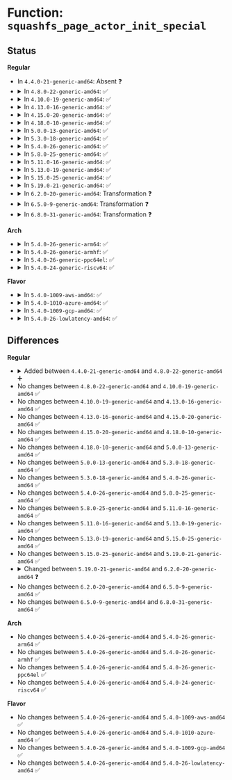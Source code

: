 # Function: <code>squashfs_page_actor_init_special</code>

## Status
<b>Regular</b>
<ul>
<li>
In <code>4.4.0-21-generic-amd64</code>: Absent ❓
</li>
<li>
<details>
<summary>In <code>4.8.0-22-generic-amd64</code>: ✅</summary>

```c
struct squashfs_page_actor * squashfs_page_actor_init_special(struct page * * page, int pages, int length)
```

```json
{
  "name": "squashfs_page_actor_init_special",
  "collision_type": "Unique Global",
  "inline_type": "No",
  "funcs": [
    {
      "addr": 18446744071582143808,
      "name": "squashfs_page_actor_init_special",
      "external": true,
      "loc": "fs/squashfs/page_actor.c:83",
      "file": "fs/squashfs/page_actor.c",
      "inline": "seen, unknown",
      "caller_inline": [],
      "caller_func": [
        "fs/squashfs/file_direct.c:squashfs_readpage_block"
      ]
    }
  ],
  "symbols": [
    {
      "addr": 18446744071582143808,
      "name": "squashfs_page_actor_init_special",
      "section": ".text",
      "bind": "STB_GLOBAL",
      "size": 120
    }
  ]
}
```
</details>
</li>
<li>
<details>
<summary>In <code>4.10.0-19-generic-amd64</code>: ✅</summary>

```c
struct squashfs_page_actor * squashfs_page_actor_init_special(struct page * * page, int pages, int length)
```

```json
{
  "name": "squashfs_page_actor_init_special",
  "collision_type": "Unique Global",
  "inline_type": "No",
  "funcs": [
    {
      "addr": 18446744071582233488,
      "name": "squashfs_page_actor_init_special",
      "external": true,
      "loc": "fs/squashfs/page_actor.c:83",
      "file": "fs/squashfs/page_actor.c",
      "inline": "seen, unknown",
      "caller_inline": [],
      "caller_func": [
        "fs/squashfs/file_direct.c:squashfs_readpage_block"
      ]
    }
  ],
  "symbols": [
    {
      "addr": 18446744071582233488,
      "name": "squashfs_page_actor_init_special",
      "section": ".text",
      "bind": "STB_GLOBAL",
      "size": 120
    }
  ]
}
```
</details>
</li>
<li>
<details>
<summary>In <code>4.13.0-16-generic-amd64</code>: ✅</summary>

```c
struct squashfs_page_actor * squashfs_page_actor_init_special(struct page * * page, int pages, int length)
```

```json
{
  "name": "squashfs_page_actor_init_special",
  "collision_type": "Unique Global",
  "inline_type": "No",
  "funcs": [
    {
      "addr": 18446744071582318240,
      "name": "squashfs_page_actor_init_special",
      "external": true,
      "loc": "fs/squashfs/page_actor.c:83",
      "file": "fs/squashfs/page_actor.c",
      "inline": "seen, unknown",
      "caller_inline": [],
      "caller_func": [
        "fs/squashfs/file_direct.c:squashfs_readpage_block"
      ]
    }
  ],
  "symbols": [
    {
      "addr": 18446744071582318240,
      "name": "squashfs_page_actor_init_special",
      "section": ".text",
      "bind": "STB_GLOBAL",
      "size": 116
    }
  ]
}
```
</details>
</li>
<li>
<details>
<summary>In <code>4.15.0-20-generic-amd64</code>: ✅</summary>

```c
struct squashfs_page_actor * squashfs_page_actor_init_special(struct page * * page, int pages, int length)
```

```json
{
  "name": "squashfs_page_actor_init_special",
  "collision_type": "Unique Global",
  "inline_type": "No",
  "funcs": [
    {
      "addr": 18446744071582467616,
      "name": "squashfs_page_actor_init_special",
      "external": true,
      "loc": "fs/squashfs/page_actor.c:83",
      "file": "fs/squashfs/page_actor.c",
      "inline": "seen, unknown",
      "caller_inline": [],
      "caller_func": [
        "fs/squashfs/file_direct.c:squashfs_readpage_block"
      ]
    }
  ],
  "symbols": [
    {
      "addr": 18446744071582467616,
      "name": "squashfs_page_actor_init_special",
      "section": ".text",
      "bind": "STB_GLOBAL",
      "size": 116
    }
  ]
}
```
</details>
</li>
<li>
<details>
<summary>In <code>4.18.0-10-generic-amd64</code>: ✅</summary>

```c
struct squashfs_page_actor * squashfs_page_actor_init_special(struct page * * page, int pages, int length)
```

```json
{
  "name": "squashfs_page_actor_init_special",
  "collision_type": "Unique Global",
  "inline_type": "No",
  "funcs": [
    {
      "addr": 18446744071582658608,
      "name": "squashfs_page_actor_init_special",
      "external": true,
      "loc": "fs/squashfs/page_actor.c:83",
      "file": "fs/squashfs/page_actor.c",
      "inline": "seen, unknown",
      "caller_inline": [],
      "caller_func": [
        "fs/squashfs/file_direct.c:squashfs_readpage_block"
      ]
    }
  ],
  "symbols": [
    {
      "addr": 18446744071582658608,
      "name": "squashfs_page_actor_init_special",
      "section": ".text",
      "bind": "STB_GLOBAL",
      "size": 116
    }
  ]
}
```
</details>
</li>
<li>
<details>
<summary>In <code>5.0.0-13-generic-amd64</code>: ✅</summary>

```c
struct squashfs_page_actor * squashfs_page_actor_init_special(struct page * * page, int pages, int length)
```

```json
{
  "name": "squashfs_page_actor_init_special",
  "collision_type": "Unique Global",
  "inline_type": "No",
  "funcs": [
    {
      "addr": 18446744071582760496,
      "name": "squashfs_page_actor_init_special",
      "external": true,
      "loc": "fs/squashfs/page_actor.c:83",
      "file": "fs/squashfs/page_actor.c",
      "inline": "seen, unknown",
      "caller_inline": [],
      "caller_func": [
        "fs/squashfs/file_direct.c:squashfs_readpage_block"
      ]
    }
  ],
  "symbols": [
    {
      "addr": 18446744071582760496,
      "name": "squashfs_page_actor_init_special",
      "section": ".text",
      "bind": "STB_GLOBAL",
      "size": 116
    }
  ]
}
```
</details>
</li>
<li>
<details>
<summary>In <code>5.3.0-18-generic-amd64</code>: ✅</summary>

```c
struct squashfs_page_actor * squashfs_page_actor_init_special(struct page * * page, int pages, int length)
```

```json
{
  "name": "squashfs_page_actor_init_special",
  "collision_type": "Unique Global",
  "inline_type": "No",
  "funcs": [
    {
      "addr": 18446744071582934736,
      "name": "squashfs_page_actor_init_special",
      "external": true,
      "loc": "fs/squashfs/page_actor.c:81",
      "file": "fs/squashfs/page_actor.c",
      "inline": "seen, unknown",
      "caller_inline": [],
      "caller_func": [
        "fs/squashfs/file_direct.c:squashfs_readpage_block"
      ]
    }
  ],
  "symbols": [
    {
      "addr": 18446744071582934736,
      "name": "squashfs_page_actor_init_special",
      "section": ".text",
      "bind": "STB_GLOBAL",
      "size": 116
    }
  ]
}
```
</details>
</li>
<li>
<details>
<summary>In <code>5.4.0-26-generic-amd64</code>: ✅</summary>

```c
struct squashfs_page_actor * squashfs_page_actor_init_special(struct page * * page, int pages, int length)
```

```json
{
  "name": "squashfs_page_actor_init_special",
  "collision_type": "Unique Global",
  "inline_type": "No",
  "funcs": [
    {
      "addr": 18446744071583041360,
      "name": "squashfs_page_actor_init_special",
      "external": true,
      "loc": "fs/squashfs/page_actor.c:81",
      "file": "fs/squashfs/page_actor.c",
      "inline": "seen, unknown",
      "caller_inline": [],
      "caller_func": [
        "fs/squashfs/file_direct.c:squashfs_readpage_block"
      ]
    }
  ],
  "symbols": [
    {
      "addr": 18446744071583041360,
      "name": "squashfs_page_actor_init_special",
      "section": ".text",
      "bind": "STB_GLOBAL",
      "size": 116
    }
  ]
}
```
</details>
</li>
<li>
<details>
<summary>In <code>5.8.0-25-generic-amd64</code>: ✅</summary>

```c
struct squashfs_page_actor * squashfs_page_actor_init_special(struct page * * page, int pages, int length)
```

```json
{
  "name": "squashfs_page_actor_init_special",
  "collision_type": "Unique Global",
  "inline_type": "No",
  "funcs": [
    {
      "addr": 18446744071583359312,
      "name": "squashfs_page_actor_init_special",
      "external": true,
      "loc": "fs/squashfs/page_actor.c:81",
      "file": "fs/squashfs/page_actor.c",
      "inline": "seen, unknown",
      "caller_inline": [],
      "caller_func": [
        "fs/squashfs/file_direct.c:squashfs_readpage_block"
      ]
    }
  ],
  "symbols": [
    {
      "addr": 18446744071583359312,
      "name": "squashfs_page_actor_init_special",
      "section": ".text",
      "bind": "STB_GLOBAL",
      "size": 116
    }
  ]
}
```
</details>
</li>
<li>
<details>
<summary>In <code>5.11.0-16-generic-amd64</code>: ✅</summary>

```c
struct squashfs_page_actor * squashfs_page_actor_init_special(struct page * * page, int pages, int length)
```

```json
{
  "name": "squashfs_page_actor_init_special",
  "collision_type": "Unique Global",
  "inline_type": "No",
  "funcs": [
    {
      "addr": 18446744071583475440,
      "name": "squashfs_page_actor_init_special",
      "external": true,
      "loc": "fs/squashfs/page_actor.c:81",
      "file": "fs/squashfs/page_actor.c",
      "inline": "seen, unknown",
      "caller_inline": [],
      "caller_func": [
        "fs/squashfs/file_direct.c:squashfs_readpage_block"
      ]
    }
  ],
  "symbols": [
    {
      "addr": 18446744071583475440,
      "name": "squashfs_page_actor_init_special",
      "section": ".text",
      "bind": "STB_GLOBAL",
      "size": 116
    }
  ]
}
```
</details>
</li>
<li>
<details>
<summary>In <code>5.13.0-19-generic-amd64</code>: ✅</summary>

```c
struct squashfs_page_actor * squashfs_page_actor_init_special(struct page * * page, int pages, int length)
```

```json
{
  "name": "squashfs_page_actor_init_special",
  "collision_type": "Unique Global",
  "inline_type": "No",
  "funcs": [
    {
      "addr": 18446744071583497648,
      "name": "squashfs_page_actor_init_special",
      "external": true,
      "loc": "fs/squashfs/page_actor.c:81",
      "file": "fs/squashfs/page_actor.c",
      "inline": "seen, unknown",
      "caller_inline": [],
      "caller_func": [
        "fs/squashfs/file_direct.c:squashfs_readpage_block"
      ]
    }
  ],
  "symbols": [
    {
      "addr": 18446744071583497648,
      "name": "squashfs_page_actor_init_special",
      "section": ".text",
      "bind": "STB_GLOBAL",
      "size": 116
    }
  ]
}
```
</details>
</li>
<li>
<details>
<summary>In <code>5.15.0-25-generic-amd64</code>: ✅</summary>

```c
struct squashfs_page_actor * squashfs_page_actor_init_special(struct page * * page, int pages, int length)
```

```json
{
  "name": "squashfs_page_actor_init_special",
  "collision_type": "Unique Global",
  "inline_type": "No",
  "funcs": [
    {
      "addr": 18446744071583852576,
      "name": "squashfs_page_actor_init_special",
      "external": true,
      "loc": "fs/squashfs/page_actor.c:81",
      "file": "fs/squashfs/page_actor.c",
      "inline": "seen, unknown",
      "caller_inline": [],
      "caller_func": [
        "fs/squashfs/file_direct.c:squashfs_readpage_block"
      ]
    }
  ],
  "symbols": [
    {
      "addr": 18446744071583852576,
      "name": "squashfs_page_actor_init_special",
      "section": ".text",
      "bind": "STB_GLOBAL",
      "size": 116
    }
  ]
}
```
</details>
</li>
<li>
<details>
<summary>In <code>5.19.0-21-generic-amd64</code>: ✅</summary>

```c
struct squashfs_page_actor * squashfs_page_actor_init_special(struct page * * page, int pages, int length)
```

```json
{
  "name": "squashfs_page_actor_init_special",
  "collision_type": "Unique Global",
  "inline_type": "No",
  "funcs": [
    {
      "addr": 18446744071584422352,
      "name": "squashfs_page_actor_init_special",
      "external": true,
      "loc": "fs/squashfs/page_actor.c:81",
      "file": "fs/squashfs/page_actor.c",
      "inline": "seen, unknown",
      "caller_inline": [],
      "caller_func": [
        "fs/squashfs/file_direct.c:squashfs_readpage_block"
      ]
    }
  ],
  "symbols": [
    {
      "addr": 18446744071584422352,
      "name": "squashfs_page_actor_init_special",
      "section": ".text",
      "bind": "STB_GLOBAL",
      "size": 126
    }
  ]
}
```
</details>
</li>
<li>
<details>
<summary>In <code>6.2.0-20-generic-amd64</code>: Transformation ❓</summary>

```c
struct squashfs_page_actor * squashfs_page_actor_init_special(struct squashfs_sb_info * msblk, struct page * * page, int pages, int length)
```

```json
{
  "name": "squashfs_page_actor_init_special",
  "collision_type": "Unique Global",
  "inline_type": "No",
  "funcs": [
    {
      "addr": 0,
      "name": "squashfs_page_actor_init_special",
      "external": true,
      "loc": "fs/squashfs/page_actor.c:105",
      "file": "fs/squashfs/page_actor.c",
      "inline": "seen, unknown",
      "caller_inline": [],
      "caller_func": [
        "fs/squashfs/file.c:squashfs_readahead",
        "fs/squashfs/file_direct.c:squashfs_readpage_block"
      ]
    }
  ],
  "symbols": [
    {
      "addr": 18446744071596087046,
      "name": "squashfs_page_actor_init_special.cold",
      "section": ".text",
      "bind": "STB_LOCAL",
      "size": 31
    },
    {
      "addr": 18446744071585079536,
      "name": "squashfs_page_actor_init_special",
      "section": ".text",
      "bind": "STB_GLOBAL",
      "size": 296
    }
  ]
}
```
</details>
</li>
<li>
<details>
<summary>In <code>6.5.0-9-generic-amd64</code>: Transformation ❓</summary>

```c
struct squashfs_page_actor * squashfs_page_actor_init_special(struct squashfs_sb_info * msblk, struct page * * page, int pages, int length)
```

```json
{
  "name": "squashfs_page_actor_init_special",
  "collision_type": "Unique Global",
  "inline_type": "No",
  "funcs": [
    {
      "addr": 0,
      "name": "squashfs_page_actor_init_special",
      "external": true,
      "loc": "fs/squashfs/page_actor.c:105",
      "file": "fs/squashfs/page_actor.c",
      "inline": "seen, unknown",
      "caller_inline": [],
      "caller_func": [
        "fs/squashfs/file.c:squashfs_readahead",
        "fs/squashfs/file_direct.c:squashfs_readpage_block"
      ]
    }
  ],
  "symbols": [
    {
      "addr": 18446744071596610463,
      "name": "squashfs_page_actor_init_special.cold",
      "section": ".text",
      "bind": "STB_LOCAL",
      "size": 31
    },
    {
      "addr": 18446744071585309152,
      "name": "squashfs_page_actor_init_special",
      "section": ".text",
      "bind": "STB_GLOBAL",
      "size": 296
    }
  ]
}
```
</details>
</li>
<li>
<details>
<summary>In <code>6.8.0-31-generic-amd64</code>: Transformation ❓</summary>

```c
struct squashfs_page_actor * squashfs_page_actor_init_special(struct squashfs_sb_info * msblk, struct page * * page, int pages, int length)
```

```json
{
  "name": "squashfs_page_actor_init_special",
  "collision_type": "Unique Global",
  "inline_type": "No",
  "funcs": [
    {
      "addr": 0,
      "name": "squashfs_page_actor_init_special",
      "external": true,
      "loc": "fs/squashfs/page_actor.c:105",
      "file": "fs/squashfs/page_actor.c",
      "inline": "seen, unknown",
      "caller_inline": [],
      "caller_func": [
        "fs/squashfs/file.c:squashfs_readahead",
        "fs/squashfs/file_direct.c:squashfs_readpage_block"
      ]
    }
  ],
  "symbols": [
    {
      "addr": 18446744071597516353,
      "name": "squashfs_page_actor_init_special.cold",
      "section": ".text",
      "bind": "STB_LOCAL",
      "size": 31
    },
    {
      "addr": 18446744071585543328,
      "name": "squashfs_page_actor_init_special",
      "section": ".text",
      "bind": "STB_GLOBAL",
      "size": 391
    }
  ]
}
```
</details>
</li>
</ul>
<b>Arch</b>
<ul>
<li>
<details>
<summary>In <code>5.4.0-26-generic-arm64</code>: ✅</summary>

```c
struct squashfs_page_actor * squashfs_page_actor_init_special(struct page * * page, int pages, int length)
```

```json
{
  "name": "squashfs_page_actor_init_special",
  "collision_type": "Unique Global",
  "inline_type": "No",
  "funcs": [
    {
      "addr": 18446603336494737440,
      "name": "squashfs_page_actor_init_special",
      "external": true,
      "loc": "fs/squashfs/page_actor.c:81",
      "file": "fs/squashfs/page_actor.c",
      "inline": "seen, unknown",
      "caller_inline": [],
      "caller_func": [
        "fs/squashfs/file_direct.c:squashfs_readpage_block"
      ]
    }
  ],
  "symbols": [
    {
      "addr": 18446603336494737440,
      "name": "squashfs_page_actor_init_special",
      "section": ".text",
      "bind": "STB_GLOBAL",
      "size": 132
    }
  ]
}
```
</details>
</li>
<li>
<details>
<summary>In <code>5.4.0-26-generic-armhf</code>: ✅</summary>

```c
struct squashfs_page_actor * squashfs_page_actor_init_special(struct page * * page, int pages, int length)
```

```json
{
  "name": "squashfs_page_actor_init_special",
  "collision_type": "Unique Global",
  "inline_type": "No",
  "funcs": [
    {
      "addr": 3228173020,
      "name": "squashfs_page_actor_init_special",
      "external": true,
      "loc": "fs/squashfs/page_actor.c:81",
      "file": "fs/squashfs/page_actor.c",
      "inline": "seen, unknown",
      "caller_inline": [],
      "caller_func": [
        "fs/squashfs/file_direct.c:squashfs_readpage_block"
      ]
    }
  ],
  "symbols": [
    {
      "addr": 3228173020,
      "name": "squashfs_page_actor_init_special",
      "section": ".text",
      "bind": "STB_GLOBAL",
      "size": 136
    }
  ]
}
```
</details>
</li>
<li>
<details>
<summary>In <code>5.4.0-26-generic-ppc64el</code>: ✅</summary>

```c
struct squashfs_page_actor * squashfs_page_actor_init_special(struct page * * page, int pages, int length)
```

```json
{
  "name": "squashfs_page_actor_init_special",
  "collision_type": "Unique Global",
  "inline_type": "No",
  "funcs": [
    {
      "addr": 13835058055288563392,
      "name": "squashfs_page_actor_init_special",
      "external": true,
      "loc": "fs/squashfs/page_actor.c:81",
      "file": "fs/squashfs/page_actor.c",
      "inline": "seen, unknown",
      "caller_inline": [],
      "caller_func": [
        "fs/squashfs/file_direct.c:squashfs_readpage_block"
      ]
    }
  ],
  "symbols": [
    {
      "addr": 13835058055288563392,
      "name": "squashfs_page_actor_init_special",
      "section": ".text",
      "bind": "STB_GLOBAL",
      "size": 204
    }
  ]
}
```
</details>
</li>
<li>
<details>
<summary>In <code>5.4.0-24-generic-riscv64</code>: ✅</summary>

```c
struct squashfs_page_actor * squashfs_page_actor_init_special(struct page * * page, int pages, int length)
```

```json
{
  "name": "squashfs_page_actor_init_special",
  "collision_type": "Unique Global",
  "inline_type": "No",
  "funcs": [
    {
      "addr": 18446743936274083940,
      "name": "squashfs_page_actor_init_special",
      "external": true,
      "loc": "fs/squashfs/page_actor.c:81",
      "file": "fs/squashfs/page_actor.c",
      "inline": "seen, unknown",
      "caller_inline": [],
      "caller_func": [
        "fs/squashfs/file_direct.c:squashfs_readpage_block"
      ]
    }
  ],
  "symbols": [
    {
      "addr": 18446743936274083940,
      "name": "squashfs_page_actor_init_special",
      "section": ".text",
      "bind": "STB_GLOBAL",
      "size": 128
    }
  ]
}
```
</details>
</li>
</ul>
<b>Flavor</b>
<ul>
<li>
<details>
<summary>In <code>5.4.0-1009-aws-amd64</code>: ✅</summary>

```c
struct squashfs_page_actor * squashfs_page_actor_init_special(struct page * * page, int pages, int length)
```

```json
{
  "name": "squashfs_page_actor_init_special",
  "collision_type": "Unique Global",
  "inline_type": "No",
  "funcs": [
    {
      "addr": 18446744071583010096,
      "name": "squashfs_page_actor_init_special",
      "external": true,
      "loc": "fs/squashfs/page_actor.c:81",
      "file": "fs/squashfs/page_actor.c",
      "inline": "seen, unknown",
      "caller_inline": [],
      "caller_func": [
        "fs/squashfs/file_direct.c:squashfs_readpage_block"
      ]
    }
  ],
  "symbols": [
    {
      "addr": 18446744071583010096,
      "name": "squashfs_page_actor_init_special",
      "section": ".text",
      "bind": "STB_GLOBAL",
      "size": 116
    }
  ]
}
```
</details>
</li>
<li>
<details>
<summary>In <code>5.4.0-1010-azure-amd64</code>: ✅</summary>

```c
struct squashfs_page_actor * squashfs_page_actor_init_special(struct page * * page, int pages, int length)
```

```json
{
  "name": "squashfs_page_actor_init_special",
  "collision_type": "Unique Global",
  "inline_type": "No",
  "funcs": [
    {
      "addr": 18446744071582947248,
      "name": "squashfs_page_actor_init_special",
      "external": true,
      "loc": "fs/squashfs/page_actor.c:81",
      "file": "fs/squashfs/page_actor.c",
      "inline": "seen, unknown",
      "caller_inline": [],
      "caller_func": [
        "fs/squashfs/file_direct.c:squashfs_readpage_block"
      ]
    }
  ],
  "symbols": [
    {
      "addr": 18446744071582947248,
      "name": "squashfs_page_actor_init_special",
      "section": ".text",
      "bind": "STB_GLOBAL",
      "size": 116
    }
  ]
}
```
</details>
</li>
<li>
<details>
<summary>In <code>5.4.0-1009-gcp-amd64</code>: ✅</summary>

```c
struct squashfs_page_actor * squashfs_page_actor_init_special(struct page * * page, int pages, int length)
```

```json
{
  "name": "squashfs_page_actor_init_special",
  "collision_type": "Unique Global",
  "inline_type": "No",
  "funcs": [
    {
      "addr": 18446744071582998704,
      "name": "squashfs_page_actor_init_special",
      "external": true,
      "loc": "fs/squashfs/page_actor.c:81",
      "file": "fs/squashfs/page_actor.c",
      "inline": "seen, unknown",
      "caller_inline": [],
      "caller_func": [
        "fs/squashfs/file_direct.c:squashfs_readpage_block"
      ]
    }
  ],
  "symbols": [
    {
      "addr": 18446744071582998704,
      "name": "squashfs_page_actor_init_special",
      "section": ".text",
      "bind": "STB_GLOBAL",
      "size": 116
    }
  ]
}
```
</details>
</li>
<li>
<details>
<summary>In <code>5.4.0-26-lowlatency-amd64</code>: ✅</summary>

```c
struct squashfs_page_actor * squashfs_page_actor_init_special(struct page * * page, int pages, int length)
```

```json
{
  "name": "squashfs_page_actor_init_special",
  "collision_type": "Unique Global",
  "inline_type": "No",
  "funcs": [
    {
      "addr": 18446744071583087936,
      "name": "squashfs_page_actor_init_special",
      "external": true,
      "loc": "fs/squashfs/page_actor.c:81",
      "file": "fs/squashfs/page_actor.c",
      "inline": "seen, unknown",
      "caller_inline": [],
      "caller_func": [
        "fs/squashfs/file_direct.c:squashfs_readpage_block"
      ]
    }
  ],
  "symbols": [
    {
      "addr": 18446744071583087936,
      "name": "squashfs_page_actor_init_special",
      "section": ".text",
      "bind": "STB_GLOBAL",
      "size": 116
    }
  ]
}
```
</details>
</li>
</ul>

## Differences
<b>Regular</b>
<ul>
<li>
<details>
<summary>Added between <code>4.4.0-21-generic-amd64</code> and <code>4.8.0-22-generic-amd64</code> ➕</summary>

```c
struct squashfs_page_actor * squashfs_page_actor_init_special(struct page * * page, int pages, int length)
```
</details>
</li>
<li>
No changes between <code>4.8.0-22-generic-amd64</code> and <code>4.10.0-19-generic-amd64</code> ✅
</li>
<li>
No changes between <code>4.10.0-19-generic-amd64</code> and <code>4.13.0-16-generic-amd64</code> ✅
</li>
<li>
No changes between <code>4.13.0-16-generic-amd64</code> and <code>4.15.0-20-generic-amd64</code> ✅
</li>
<li>
No changes between <code>4.15.0-20-generic-amd64</code> and <code>4.18.0-10-generic-amd64</code> ✅
</li>
<li>
No changes between <code>4.18.0-10-generic-amd64</code> and <code>5.0.0-13-generic-amd64</code> ✅
</li>
<li>
No changes between <code>5.0.0-13-generic-amd64</code> and <code>5.3.0-18-generic-amd64</code> ✅
</li>
<li>
No changes between <code>5.3.0-18-generic-amd64</code> and <code>5.4.0-26-generic-amd64</code> ✅
</li>
<li>
No changes between <code>5.4.0-26-generic-amd64</code> and <code>5.8.0-25-generic-amd64</code> ✅
</li>
<li>
No changes between <code>5.8.0-25-generic-amd64</code> and <code>5.11.0-16-generic-amd64</code> ✅
</li>
<li>
No changes between <code>5.11.0-16-generic-amd64</code> and <code>5.13.0-19-generic-amd64</code> ✅
</li>
<li>
No changes between <code>5.13.0-19-generic-amd64</code> and <code>5.15.0-25-generic-amd64</code> ✅
</li>
<li>
No changes between <code>5.15.0-25-generic-amd64</code> and <code>5.19.0-21-generic-amd64</code> ✅
</li>
<li>
<details>
<summary>Changed between <code>5.19.0-21-generic-amd64</code> and <code>6.2.0-20-generic-amd64</code> ❓</summary>
<ul>
<li>
<b>Param added. </b>
<code>struct squashfs_sb_info * msblk</code>
</li>
<li>
<b>Param reordered. </b>
<code>page, pages, length</code> ➡️ <code>msblk, page, pages, length</code>
</li>
</ul>
</details>
</li>
<li>
No changes between <code>6.2.0-20-generic-amd64</code> and <code>6.5.0-9-generic-amd64</code> ✅
</li>
<li>
No changes between <code>6.5.0-9-generic-amd64</code> and <code>6.8.0-31-generic-amd64</code> ✅
</li>
</ul>
<b>Arch</b>
<ul>
<li>
No changes between <code>5.4.0-26-generic-amd64</code> and <code>5.4.0-26-generic-arm64</code> ✅
</li>
<li>
No changes between <code>5.4.0-26-generic-amd64</code> and <code>5.4.0-26-generic-armhf</code> ✅
</li>
<li>
No changes between <code>5.4.0-26-generic-amd64</code> and <code>5.4.0-26-generic-ppc64el</code> ✅
</li>
<li>
No changes between <code>5.4.0-26-generic-amd64</code> and <code>5.4.0-24-generic-riscv64</code> ✅
</li>
</ul>
<b>Flavor</b>
<ul>
<li>
No changes between <code>5.4.0-26-generic-amd64</code> and <code>5.4.0-1009-aws-amd64</code> ✅
</li>
<li>
No changes between <code>5.4.0-26-generic-amd64</code> and <code>5.4.0-1010-azure-amd64</code> ✅
</li>
<li>
No changes between <code>5.4.0-26-generic-amd64</code> and <code>5.4.0-1009-gcp-amd64</code> ✅
</li>
<li>
No changes between <code>5.4.0-26-generic-amd64</code> and <code>5.4.0-26-lowlatency-amd64</code> ✅
</li>
</ul>
